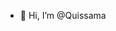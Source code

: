 - 👋 Hi, I’m @Quissama


<!---
Quissama/Quissama is a ✨ special ✨ repository because its `README.md` (this file) appears on your GitHub profile.
You can click the Preview link to take a look at your changes.
--->
